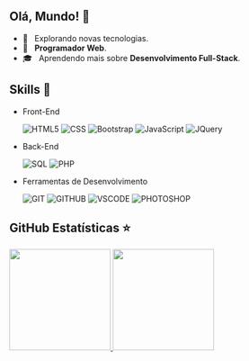 ## Olá, Mundo! 🖖

- 🤔 &nbsp; Explorando novas tecnologias.
- 💼 &nbsp; **Programador Web**.
- 🎓 &nbsp; Aprendendo mais sobre **Desenvolvimento Full-Stack**.
 
## Skills 🚀

- Front-End

  ![HTML5](https://img.shields.io/badge/HTML5-E34F26?style=flat&logo=html5&logoColor=white)
  ![CSS](https://img.shields.io/badge/CSS3-1572B6?style=flat&logo=css3&logoColor=white)
  ![Bootstrap](https://img.shields.io/badge/Bootstrap-7952B3?style=flat&logo=css3&logoColor=white)
  ![JavaScript](https://img.shields.io/badge/JavaScript-323330?style=flat&logo=javascript&logoColor=F7DF1E)
  ![JQuery](https://img.shields.io/badge/jQuery-0769AD?style=flat&logo=jquery&logoColor=white)

- Back-End

  ![SQL](https://img.shields.io/badge/MySQL-4479A1?style=flat&logo=mysql&logoColor=white)
  ![PHP](https://img.shields.io/badge/PHP-777BB4?style=flat&logo=php&logoColor=white)

- Ferramentas de Desenvolvimento
  
  ![GIT](https://img.shields.io/badge/Git-F05032?style=flat&logo=git&logoColor=white)
  ![GITHUB](https://img.shields.io/badge/GitHub-181717?style=flat&logo=github&logoColor=white)
  ![VSCODE](https://img.shields.io/badge/-Visual%20Studio%20Code-181717?style=flat&logo=visual-studio-code&logoColor=007ACC)
  ![PHOTOSHOP](https://img.shields.io/badge/-Adobe%20Photoshop-181717?style=flat&logo=adobe-photoshop&logoColor=007ACC)

## GitHub Estatísticas ⭐

<div>
  <a href="https://github.com/andrewferraz">
  <img height="180em" src="https://github-readme-stats.vercel.app/api?username=andrewferraz&show_icons=true&theme=react&include_all_commits=true&count_private=true"/>
  <img height="180em" src="https://github-readme-stats.vercel.app/api/top-langs/?username=andrewferraz&layout=compact&langs_count=16&theme=react"/>
<div>
